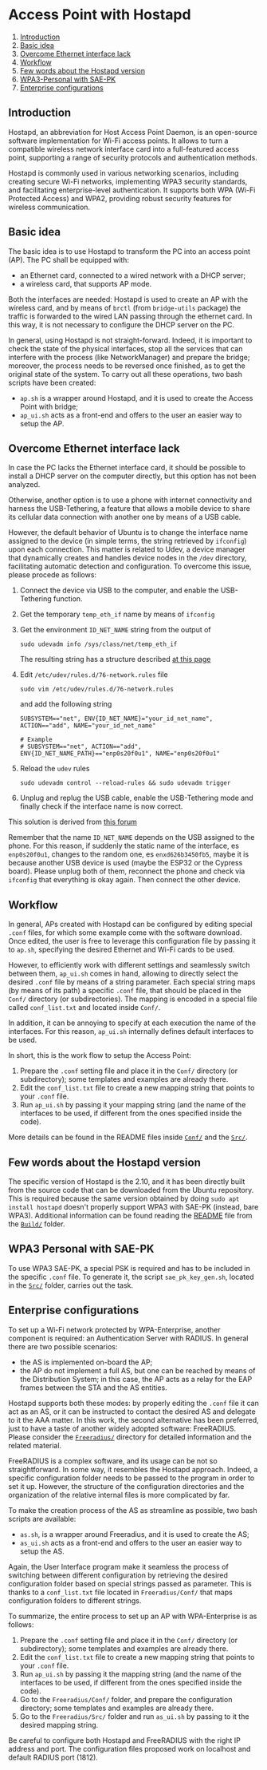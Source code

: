 # Access Point with Hostapd

1. [Introduction](#introduction)
2. [Basic idea](#basic-idea)
3. [Overcome Ethernet interface lack](#overcome-ethernet-interface-lack)
4. [Workflow](#workflow)
5. [Few words about the Hostapd version](#few-words-about-the-hostapd-version)
6. [WPA3-Personal with SAE-PK](#wpa3-personal-with-sae-pk)
7. [Enterprise configurations](#enterprise-configurations)

## Introduction

Hostapd, an abbreviation for Host Access Point Daemon, is an open-source software implementation for Wi-Fi access points. It allows to turn a compatible wireless network interface card into a full-featured access point, supporting a range of security protocols and authentication methods.

Hostapd is commonly used in various networking scenarios, including creating secure Wi-Fi networks, implementing WPA3 security standards, and facilitating enterprise-level authentication. It supports both WPA (Wi-Fi Protected Access) and WPA2, providing robust security features for wireless communication.

## Basic idea

The basic idea is to use Hostapd to transform the PC into an access point (AP).
The PC shall be equipped with:

- an Ethernet card, connected to a wired network with a DHCP server;
- a wireless card, that supports AP mode.

Both the interfaces are needed: Hostapd is used to create an AP with the wireless card, and by means of `brctl` (from `bridge-utils` package) the traffic is forwarded to the wired LAN passing through the ethernet card. In this way, it is not necessary to configure the DHCP server on the PC.

In general, using Hostapd is not straight-forward. Indeed, it is important to check the state of the physical interfaces, stop all the services that can interfere with the process (like NetworkManager) and prepare the bridge;
moreover, the process needs to be reversed once finished, as to get the original state of the system.
To carry out all these operations, two bash scripts have been created:

- `ap.sh` is a wrapper around Hostapd, and it is used to create the Access Point with bridge;
- `ap_ui.sh` acts as a front-end and offers to the user an easier way to setup the AP.

## Overcome Ethernet interface lack

In case the PC lacks the Ethernet interface card, it should be possible to install a DHCP server on the computer directly, but this option has not been analyzed.

Otherwise, another option is to use a phone with internet connectivity and harness the USB-Tethering, a feature that allows a mobile device to share its cellular data connection with another one by means of a USB cable.

However, the default behavior of Ubuntu is to change the interface name assigned to the device (in simple terms, the string retrieved by `ifconfig`) upon each connection. This matter is related to Udev, a device manager that dynamically creates and handles device nodes in the `/dev` directory, facilitating automatic detection and configuration. To overcome this issue, please procede as follows:

1. Connect the device via USB to the computer, and enable the USB-Tethering function.

2. Get the temporary `temp_eth_if` name by means of `ifconfig`

3. Get the environment `ID_NET_NAME` string from the output of

    ```
    sudo udevadm info /sys/class/net/temp_eth_if
    ```
    The resulting string has a structure described [at this page](https://github.com/systemd/systemd/blob/ccddd104fc95e0e769142af6e1fe1edec5be70a6/src/udev/udev-builtin-net_id.c#L29)

3. Edit `/etc/udev/rules.d/76-network.rules` file

    ```
    sudo vim /etc/udev/rules.d/76-network.rules
    ```

    and add the following string

    ```
    SUBSYSTEM=="net", ENV{ID_NET_NAME}="your_id_net_name", ACTION=="add", NAME="your_id_net_name"

    # Example
    # SUBSYSTEM=="net", ACTION=="add", ENV{ID_NET_NAME_PATH}=="enp0s20f0u1", NAME="enp0s20f0u1"
    ```

4. Reload the `udev` rules

   ```
   sudo udevadm control --reload-rules && sudo udevadm trigger
   ```

5. Unplug and replug the USB cable, enable the USB-Tethering mode and finally check if the interface name is now correct.

This solution is derived from [this forum](https://unix.stackexchange.com/questions/388300/udev-does-not-rename-usb-ethernet-device)

Remember that the name `ID_NET_NAME` depends on the USB assigned to the phone. For this reason, if suddenly the static name of the interface, es `enp0s20f0u1`, changes to the random one, es `enxd626b3450fb5`, maybe it is because another USB device is used (maybe the ESP32 or the Cypress board).
Please unplug both of them, reconnect the phone and check via `ifconfig` that everything is okay again. Then connect the other device.

## Workflow

In general, APs created with Hostapd can be configured by editing special `.conf` files, for which some example come with the software download.
Once edited, the user is free to leverage this configuration file by passing it to `ap.sh`, specifying the desired Ethernet and Wi-Fi cards to be used.

However, to efficiently work with different settings and seamlessly switch between them, `ap_ui.sh` comes in hand, allowing to directly select the desired `.conf` file by means of a string parameter. Each special string maps (by means of its path) a specific `.conf` file, that should be placed in the `Conf/` directory (or subdirectories). The mapping is encoded in a special file called `conf_list.txt` and located inside `Conf/`.

In addition, it can be annoying to specify at each execution the name of the interfaces. For this reason, `ap_ui.sh` internally defines default interfaces to be used.

In short, this is the work flow to setup the Access Point:

1. Prepare the `.conf` setting file and place it in the `Conf/` directory (or subdirectory); some templates and examples are already there.
2. Edit the `conf_list.txt` file to create a new mapping string that points to your `.conf` file.
3. Run `ap_ui.sh` by passing it your mapping string (and the name of the interfaces to be used, if different from the ones specified inside the code).

More details can be found in the README files inside [`Conf/`](Conf/) and the [`Src/`](Src/).

## Few words about the Hostapd version

The specific version of Hostapd is the 2.10, and it has been directly built from the source code that can be downloaded from the Ubuntu repository.
This is required because the same version obtained by doing `sudo apt install hostapd` doesn't properly support WPA3 with SAE-PK (instead, bare WPA3).
Additional information can be found reading the [README](Build/README.md) file from the [`Build/`](Build/) folder.

## WPA3 Personal with SAE-PK

To use WPA3 SAE-PK, a special PSK is required and has to be included in the specific `.conf` file. To generate it, the script `sae_pk_key_gen.sh`, located in the [`Src/`](Src/) folder, carries out the task.

## Enterprise configurations

To set up a Wi-Fi network protected by WPA-Enterprise, another component is required: an Authentication Server with RADIUS. In general there are two possible scenarios:

- the AS is implemented on-board the AP;
- the AP do not implement a full AS, but one can be reached by means of the Distribution System; in this case, the AP acts as a relay for the EAP frames between the STA and the AS entities.

Hostapd supports both these modes: by properly editing the `.conf` file it can act as an AS, or it can be instructed to contact the desired AS and delegate to it the AAA matter.
In this work, the second alternative has been preferred, just to have a taste of another widely adopted software: FreeRADIUS. Please consider the [`Freeradius/`](../Freeradius/) directory for detailed information and the related material.

FreeRADIUS is a complex software, and its usage can be not so straightforward.
In some way, it resembles the Hostapd approach. Indeed, a specific configuration folder needs to be passed to the program in order to set it up. However, the structure of the configuration directories and the organization of the relative internal files is more complicated by far.

To make the creation process of the AS as streamline as possible, two bash scripts are available:

- `as.sh`, is a wrapper around Freeradius, and it is used to create the AS;
- `as_ui.sh` acts as a front-end and offers to the user an easier way to setup the AS.

Again, the User Interface program make it seamless the process of switching between different configuration by retrieving the desired configuration folder based on special strings passed as parameter. This is thanks to a `conf_list.txt` file located in `Freeradius/Conf/` that maps configuration folders to different strings.

To summarize, the entire process to set up an AP with WPA-Enterprise is as follows:

1. Prepare the `.conf` setting file and place it in the `Conf/` directory (or subdirectory); some templates and examples are already there.
2. Edit the `conf_list.txt` file to create a new mapping string that points to your `.conf` file.
3. Run `ap_ui.sh` by passing it the mapping string (and the name of the interfaces to be used, if different from the ones specified inside the code).
4. Go to the `Freeradius/Conf/` folder, and prepare the configuration directory; some templates and examples are already there.
5. Go to the `Freeradius/Src/` folder and run `as_ui.sh` by passing to it the desired mapping string.

Be careful to configure both Hostapd and FreeRADIUS with the right IP address and port. The configuration files proposed work on localhost and default RADIUS port (1812).
